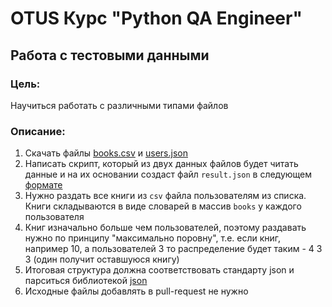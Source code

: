 # OTUS Курс "Python QA Engineer"
## Работа с тестовыми данными

### Цель:

Научиться работать с различными типами файлов

### Описание:

1. Скачать файлы [books.csv](books.csv) и [users.json](users.json)
2. Написать скрипт, который из двух данных файлов будет читать данные и на их основании создаст файл `result.json` в следующем [формате](reference.json)
3. Нужно раздать все книги из `csv` файла пользователям из списка. Книги складываются в виде словарей в массив `books` у каждого пользователя
4. Книг изначально больше чем пользователей, поэтому раздавать нужно по принципу "максимально поровну", т.е. если книг, например 10, а пользователей 3 то распределение будет таким - 4 3 3 (один получит оставшуюся книгу)
5. Итоговая структура должна соответствовать стандарту json и парситься библиотекой [json](https://docs.python.org/3/library/json.html#module-json)
6. Исходные файлы добавлять в pull-request не нужно

